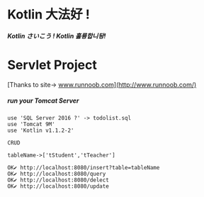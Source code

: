 # Kotlin 大法好 ! 
##### Kotlin さいこう ! Kotlin 훌륭합니돵! 
# Servlet Project 
[Thanks to site-> www.runnoob.com](http://www.runnoob.com/) 
##### run your Tomcat Server
````
use 'SQL Server 2016 ?' -> todolist.sql
use 'Tomcat 9M'
use 'Kotlin v1.1.2-2'
````

````
CRUD

tableName->['tStudent','tTeacher']

OK✔ http://localhost:8080/insert?table=tableName
OK✔ http://localhost:8080/query
OK✔ http://localhost:8080/delect
OK✔ http://localhost:8080/update

````

